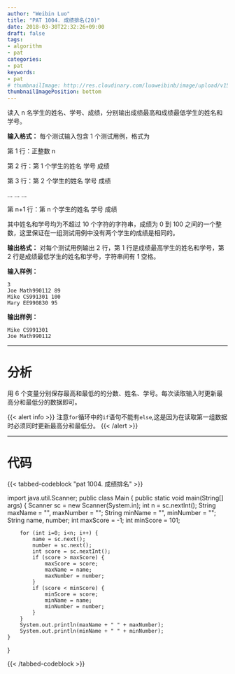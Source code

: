 ```yaml
---
author: "Weibin Luo"
title: "PAT 1004. 成绩排名(20)"
date: 2018-03-30T22:32:26+09:00
draft: false
tags:
- algorithm
- pat
categories:
- pat
keywords:
- pat
# thumbnailImage: http://res.cloudinary.com/luoweibinb/image/upload/v1522417085/hugo/pat/pat-logo.png
thumbnailImagePosition: bottom
---
```


读入 n 名学生的姓名、学号、成绩，分别输出成绩最高和成绩最低学生的姓名和学号。
<!--more-->

**输入格式：** 每个测试输入包含 1 个测试用例，格式为

  第 1 行：正整数 n

  第 2 行：第 1 个学生的姓名 学号 成绩

  第 3 行：第 2 个学生的姓名 学号 成绩

  ... ... ...

  第 n+1 行：第 n 个学生的姓名 学号 成绩

其中姓名和学号均为不超过 10 个字符的字符串，成绩为 0 到 100 之间的一个整数，这里保证在一组测试用例中没有两个学生的成绩是相同的。

**输出格式：** 对每个测试用例输出 2 行，第 1 行是成绩最高学生的姓名和学号，第 2 行是成绩最低学生的姓名和学号，字符串间有 1 空格。

**输入样例：**
```
3
Joe Math990112 89
Mike CS991301 100
Mary EE990830 95
```
**输出样例：**
```
Mike CS991301
Joe Math990112
```

---

# 分析

用 6 个变量分别保存最高和最低的的分数、姓名、学号。每次读取输入时更新最高分和最低分的数据即可。

{{< alert info >}}
注意`for`循环中的`if`语句不能有`else`,这是因为在读取第一组数据时必须同时更新最高分和最低分。
{{< /alert >}}

---

# 代码

{{< tabbed-codeblock "pat 1004. 成绩排名" >}}
<!-- tab java -->
import java.util.Scanner;
public class Main {
    public static void main(String[] args) {
        Scanner sc = new Scanner(System.in);
        int n = sc.nextInt();
        String maxName = "", maxNumber = "";
        String minName = "", minNumber = "";
        String name, number;
        int maxScore = -1;
        int minScore = 101;

        for (int i=0; i<n; i++) {
            name = sc.next();
            number = sc.next();
            int score = sc.nextInt();
            if (score > maxScore) {
                maxScore = score;
                maxName = name;
                maxNumber = number;
            }
            if (score < minScore) {
                minScore = score;
                minName = name;
                minNumber = number;
            }
        }
        System.out.println(maxName + " " + maxNumber);
        System.out.println(minName + " " + minNumber);
    }
}
<!-- endtab -->
{{< /tabbed-codeblock >}}
